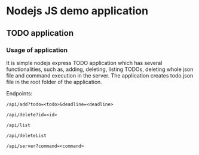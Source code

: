 # Nodejs JS demo application

## TODO application

### Usage of application

It is simple nodejs express TODO application which has several functionalities, such as, adding, 
deleting, listing TODOs, deleting whole json file and command execution in the server. The application creates 
todo.json file in the root folder of the application.

Endpoints: 
    
`/api/add?todo=<todo>&deadline=<deadline>`
    
`/api/delete?id=<id>`

`/api/list`

`/api/deleteList`

`/api/server?command=<command>`







